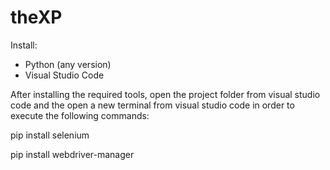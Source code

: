 # theXP

Install:

- Python (any version)
- Visual Studio Code

After installing the required tools, open the project folder from visual studio code and the open a new terminal from visual studio code in order to execute the following commands:

pip install selenium

pip install webdriver-manager
